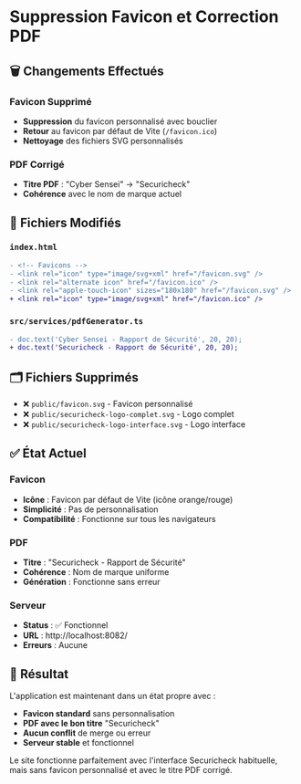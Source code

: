 # Suppression Favicon et Correction PDF

## 🗑️ Changements Effectués

### Favicon Supprimé
- **Suppression** du favicon personnalisé avec bouclier
- **Retour** au favicon par défaut de Vite (`/favicon.ico`)
- **Nettoyage** des fichiers SVG personnalisés

### PDF Corrigé
- **Titre PDF** : "Cyber Sensei" → "Securicheck"
- **Cohérence** avec le nom de marque actuel

## 📁 Fichiers Modifiés

### `index.html`
```diff
- <!-- Favicons -->
- <link rel="icon" type="image/svg+xml" href="/favicon.svg" />
- <link rel="alternate icon" href="/favicon.ico" />
- <link rel="apple-touch-icon" sizes="180x180" href="/favicon.svg" />
+ <link rel="icon" type="image/svg+xml" href="/favicon.ico" />
```

### `src/services/pdfGenerator.ts`
```diff
- doc.text('Cyber Sensei - Rapport de Sécurité', 20, 20);
+ doc.text('Securicheck - Rapport de Sécurité', 20, 20);
```

## 🗂️ Fichiers Supprimés
- ❌ `public/favicon.svg` - Favicon personnalisé
- ❌ `public/securicheck-logo-complet.svg` - Logo complet
- ❌ `public/securicheck-logo-interface.svg` - Logo interface

## ✅ État Actuel

### Favicon
- **Icône** : Favicon par défaut de Vite (icône orange/rouge)
- **Simplicité** : Pas de personnalisation
- **Compatibilité** : Fonctionne sur tous les navigateurs

### PDF
- **Titre** : "Securicheck - Rapport de Sécurité"
- **Cohérence** : Nom de marque uniforme
- **Génération** : Fonctionne sans erreur

### Serveur
- **Status** : ✅ Fonctionnel
- **URL** : http://localhost:8082/
- **Erreurs** : Aucune

## 🎯 Résultat

L'application est maintenant dans un état propre avec :
- **Favicon standard** sans personnalisation
- **PDF avec le bon titre** "Securicheck"
- **Aucun conflit** de merge ou erreur
- **Serveur stable** et fonctionnel

Le site fonctionne parfaitement avec l'interface Securicheck habituelle, mais sans favicon personnalisé et avec le titre PDF corrigé.
